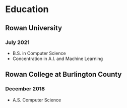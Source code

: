 # Education
## Rowan University
### July 2021
- B.S. in Computer Science
- Concentration in A.I. and Machine Learning

## Rowan College at Burlington County
### December 2018
- A.S. Computer Science


